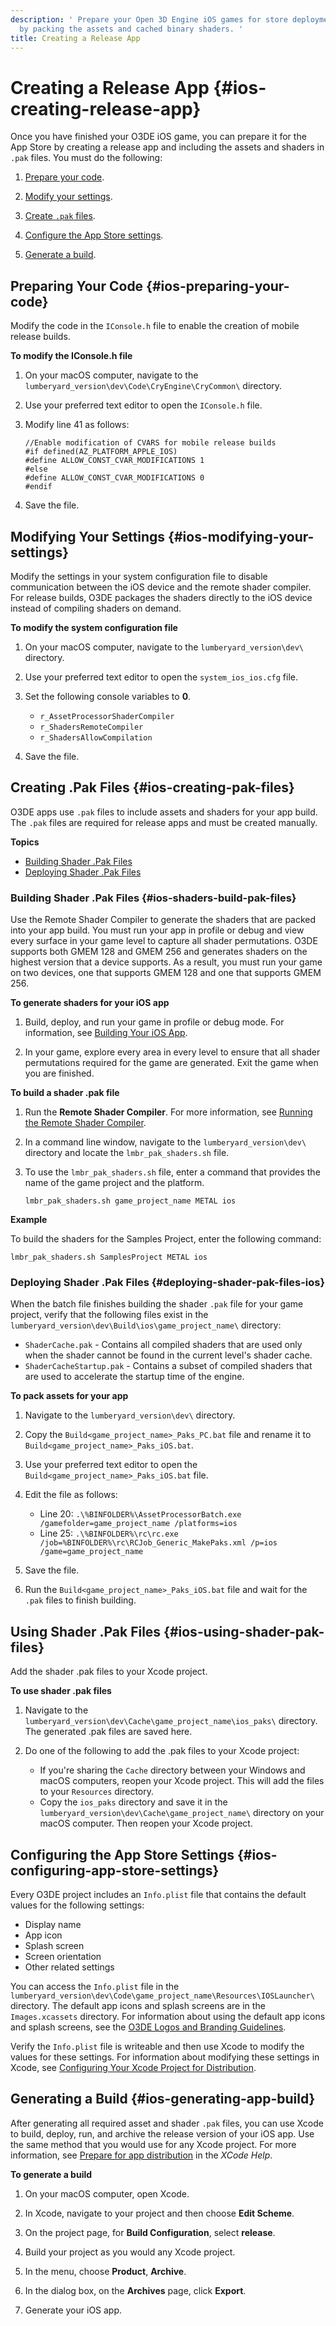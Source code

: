 ```yaml
---
description: ' Prepare your Open 3D Engine iOS games for store deployment (distribution)
  by packing the assets and cached binary shaders. '
title: Creating a Release App
---
```

# Creating a Release App {#ios-creating-release-app}

Once you have finished your O3DE iOS game, you can prepare it for the App Store by creating a release app and including the assets and shaders in `.pak` files\. You must do the following:

1. [Prepare your code](#ios-preparing-your-code)\.

1. [Modify your settings](#ios-modifying-your-settings)\.

1. [Create `.pak` files](#ios-creating-pak-files)\.

1. [Configure the App Store settings](#ios-configuring-app-store-settings)\.

1. [Generate a build](#ios-generating-app-build)\.

## Preparing Your Code {#ios-preparing-your-code}

Modify the code in the `IConsole.h` file to enable the creation of mobile release builds\.

**To modify the IConsole\.h file**

1. On your macOS computer, navigate to the `lumberyard_version\dev\Code\CryEngine\CryCommon\` directory\.

1. Use your preferred text editor to open the `IConsole.h` file\.

1. Modify line 41 as follows:

   ```
   //Enable modification of CVARS for mobile release builds
   #if defined(AZ_PLATFORM_APPLE_IOS)
   #define ALLOW_CONST_CVAR_MODIFICATIONS 1
   #else
   #define ALLOW_CONST_CVAR_MODIFICATIONS 0
   #endif
   ```

1. Save the file\.

## Modifying Your Settings {#ios-modifying-your-settings}

Modify the settings in your system configuration file to disable communication between the iOS device and the remote shader compiler\. For release builds, O3DE packages the shaders directly to the iOS device instead of compiling shaders on demand\.

**To modify the system configuration file**

1. On your macOS computer, navigate to the `lumberyard_version\dev\` directory\.

1. Use your preferred text editor to open the `system_ios_ios.cfg` file\.

1. Set the following console variables to **0**\.
   + `r_AssetProcessorShaderCompiler`
   + `r_ShadersRemoteCompiler`
   + `r_ShadersAllowCompilation`

1. Save the file\.

## Creating \.Pak Files {#ios-creating-pak-files}

O3DE apps use `.pak` files to include assets and shaders for your app build\. The `.pak` files are required for release apps and must be created manually\.

**Topics**
+ [Building Shader \.Pak Files](#ios-shaders-build-pak-files)
+ [Deploying Shader \.Pak Files](#deploying-shader-pak-files-ios)

### Building Shader \.Pak Files {#ios-shaders-build-pak-files}

Use the Remote Shader Compiler to generate the shaders that are packed into your app build\. You must run your app in profile or debug and view every surface in your game level to capture all shader permutations\. O3DE supports both GMEM 128 and GMEM 256 and generates shaders on the highest version that a device supports\. As a result, you must run your game on two devices, one that supports GMEM 128 and one that supports GMEM 256\.

**To generate shaders for your iOS app**

1. Build, deploy, and run your game in profile or debug mode\. For information, see [Building Your iOS App](/docs/user-guide/features/platforms/ios/game-building.md)\.

1. In your game, explore every area in every level to ensure that all shader permutations required for the game are generated\. Exit the game when you are finished\.

**To build a shader \.pak file**

1. Run the **Remote Shader Compiler**\. For more information, see [Running the Remote Shader Compiler](/docs/userguide/materials/shaders/custom-dev-remote-compiler#mat-shaders-custom-dev-remote-compiler-launch)\.

1. In a command line window, navigate to the `lumberyard_version\dev\` directory and locate the `lmbr_pak_shaders.sh` file\.

1. To use the `lmbr_pak_shaders.sh` file, enter a command that provides the name of the game project and the platform\.

   ```
   lmbr_pak_shaders.sh game_project_name METAL ios
   ```
**Example**

   To build the shaders for the Samples Project, enter the following command:

   ```
   lmbr_pak_shaders.sh SamplesProject METAL ios
   ```

### Deploying Shader \.Pak Files {#deploying-shader-pak-files-ios}

When the batch file finishes building the shader `.pak` file for your game project, verify that the following files exist in the `lumberyard_version\dev\Build\ios\game_project_name\` directory:
+ `ShaderCache.pak` - Contains all compiled shaders that are used only when the shader cannot be found in the current level's shader cache\.
+ `ShaderCacheStartup.pak` - Contains a subset of compiled shaders that are used to accelerate the startup time of the engine\.

**To pack assets for your app**

1. Navigate to the `lumberyard_version\dev\` directory\.

1. Copy the `Build<game_project_name>_Paks_PC.bat` file and rename it to `Build<game_project_name>_Paks_iOS.bat`\.

1. Use your preferred text editor to open the `Build<game_project_name>_Paks_iOS.bat` file\.

1. Edit the file as follows:
   + Line 20: `.\%BINFOLDER%\AssetProcessorBatch.exe /gamefolder=game_project_name /platforms=ios`
   + Line 25: `.\%BINFOLDER%\rc\rc.exe /job=%BINFOLDER%\rc\RCJob_Generic_MakePaks.xml /p=ios /game=game_project_name`

1. Save the file\.

1. Run the `Build<game_project_name>_Paks_iOS.bat` file and wait for the `.pak` files to finish building\.

## Using Shader \.Pak Files {#ios-using-shader-pak-files}

Add the shader \.pak files to your Xcode project\.

**To use shader \.pak files**

1. Navigate to the `lumberyard_version\dev\Cache\game_project_name\ios_paks\` directory\. The generated \.pak files are saved here\.

1. Do one of the following to add the \.pak files to your Xcode project:
   + If you're sharing the `Cache` directory between your Windows and macOS computers, reopen your Xcode project\. This will add the files to your `Resources` directory\.
   + Copy the `ios_paks` directory and save it in the `lumberyard_version\dev\Cache\game_project_name\` directory on your macOS computer\. Then reopen your Xcode project\.

## Configuring the App Store Settings {#ios-configuring-app-store-settings}

Every O3DE project includes an `Info.plist` file that contains the default values for the following settings:
+ Display name
+ App icon
+ Splash screen
+ Screen orientation
+ Other related settings

You can access the `Info.plist` file in the `lumberyard_version\dev\Code\game_project_name\Resources\IOSLauncher\` directory\. The default app icons and splash screens are in the `Images.xcassets` directory\. For information about using the default app icons and splash screens, see the [O3DE Logos and Branding Guidelines](https://aws.amazon.com/lumberyard/support/)\.

Verify the `Info.plist` file is writeable and then use Xcode to modify the values for these settings\. For information about modifying these settings in Xcode, see [Configuring Your Xcode Project for Distribution](https://developer.apple.com/library/ios/documentation/IDEs/Conceptual/AppDistributionGuide/ConfiguringYourApp/ConfiguringYourApp.html)\.

## Generating a Build {#ios-generating-app-build}

After generating all required asset and shader `.pak` files, you can use Xcode to build, deploy, run, and archive the release version of your iOS app\. Use the same method that you would use for any Xcode project\. For more information, see [Prepare for app distribution](http://help.apple.com/xcode/mac/current/#/dev91fe7130a) in the *XCode Help*\.

**To generate a build**

1. On your macOS computer, open Xcode\.

1. In Xcode, navigate to your project and then choose **Edit Scheme**\.

1. On the project page, for **Build Configuration**, select **release**\.

1. Build your project as you would any Xcode project\.

1. In the menu, choose **Product**, **Archive**\.

1. In the dialog box, on the **Archives** page, click **Export**\.

1. Generate your iOS app\.